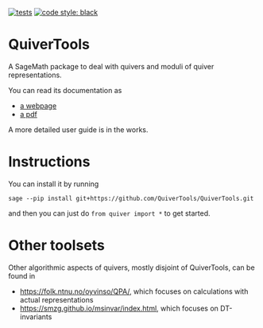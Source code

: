 [![tests](https://github.com/quiver-tools/quiver.tools/actions/workflows/tests.yml/badge.svg)](https://github.com/quiver-tools/quiver.tools/actions)
[![code style: black](https://img.shields.io/badge/code%20style-black-000000.svg)](https://github.com/psf/black)

# QuiverTools

A SageMath package to deal with quivers and moduli of quiver representations.

You can read its documentation as

* [a webpage](https://sage.quiver.tools)
* [a pdf](https://sage.quiver.tools/documentation.pdf)

A more detailed user guide is in the works.

# Instructions

You can install it by running

``sage --pip install git+https://github.com/QuiverTools/QuiverTools.git``

and then you can just do `from quiver import *` to get started.

# Other toolsets

Other algorithmic aspects of quivers, mostly disjoint of QuiverTools, can be found in

* https://folk.ntnu.no/oyvinso/QPA/, which focuses on calculations with actual representations
* https://smzg.github.io/msinvar/index.html, which focuses on DT-invariants
